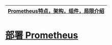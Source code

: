 
[Prometheus特点，架构，组件，局限介绍](https://www.jianshu.com/p/55bf40292fff)|
---|

# [部署 Prometheus](https://icyfenix.cn/appendix/operation-env-setup/prometheus-setup.html)
